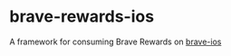 # brave-rewards-ios
A framework for consuming Brave Rewards on [brave-ios](https://github.com/brave/brave-ios)

